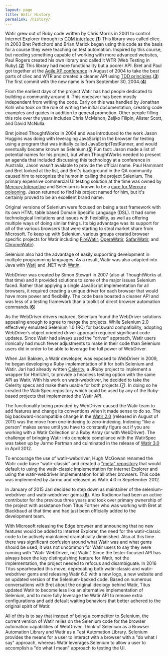 ```yaml
---
layout: page
title: Watir History
permalink: /history/
---
```


Watir grew out of Ruby code written by Chris Morris in 2001 to control Internet Explorer through its 
[COM interface](https://en.wikipedia.org/wiki/Component_Object_Model).(<strong>[1](https://web.archive.org/web/20040611154239/http://www.clabs.org/wtr/index.cgi?page=/AboutWtr)</strong>) 
This library was called cliec. In 2003 Bret Pettichord and Brian Marick began using this code as the basis for a
course they were teaching on test automation. Inspired by this course, but needing something capable of working
with more advanced websites, Paul Rogers created his own library and called it WTR (Web Testing in 
Ruby).(<strong>[2](https://github.com/watir/watir-classic/commit/aca359)</strong>) This library had more functionality
 but a poorer API. Bret and Paul got together at the 
[Agile XP conference](https://web.archive.org/web/20041013084540/http://www.xpuniverse.com:80/schedule/T15)
in August of 2004 to take the best parts of cliec and WTR and created a cleaner API using 
[TDD principles](https://en.wikipedia.org/wiki/Test-driven_development).(<strong>[3](https://web.archive.org/web/20041011114632/http://www.io.com/~wazmo/blog/archives/2004_08.html)</strong>) 
The first commit with the new name is from September 30, 2004.(<strong>[4](https://github.com/watir/watir-classic/commit/7c7a8a)</strong>) 

From the earliest days of the project Watir has had people dedicated to building a community around it.
This endeavor has been mostly independent from writing the code. Early on this was handled by Jonathan Kohl 
who took on the role of writing the initial documentation, creating code examples and guides in addition to
general promotion. Other people filling this role over the years includes Chris McMahon, Zeljko Filipin,
Alister Scott, and David McNulla. 

Bret joined ThoughtWorks in 2004 and was introduced
to the work Jason Huggins was doing with leveraging JavaScript in the browser for testing using
a program that was initially called JavaScriptTestRunner,
and would eventually became known as 
Selenium.(<strong>[5](https://web.archive.org/web/20140519003122/http://rubyforge.org/pipermail/wtr-general/2004-August/000228.html)</strong>) 
Fun fact: Jason made a list of potential names for his project, but when ThoughtWorks needed
to present an agenda that included discussing this technology at a conference in Australia, Jason wasn't
available to provide the official name. Paul Hammant and Bret looked at the list, 
and Bret's background in the QA community caused him to recognize the humor in calling the project
Selenium. The primary expensive commercial UI testing solution at the time was owned by 
[Mercury Interactive](https://en.wikipedia.org/wiki/Mercury_Interactive) 
and Selenium is known to be a [cure for Mercury poisoning](https://www.ncbi.nlm.nih.gov/pubmed/1304229).
Jason returned to find his project named for him, but it's certainly proved to be an excellent brand name.

Original versions of Selenium were focused on being a test framework with its own HTML table based 
Domain Specific Language (DSL). It had some technological limitations and issues with flexibility, 
as well as offering multiple ways of doing similar things. Its big advantage was its support
for all of the various browsers that were starting to steal market share from Microsoft. 
To keep up with Selenium, various groups created browser specific projects for Watir including
[FireWatir](https://github.com/facebookarchive/watir), 
[OperaWatir](https://github.com/operasoftware/operawatir), 
[SafariWatir](https://github.com/redsquirrel/safariwatir), and
[ChromeWatir](https://github.com/jijeshmohan/chromewatir)).

Selenium also had the advantage of easily supporting development in multiple programming languages. 
As a result, Watir was also adapted into Java with [Watij](https://sourceforge.net/projects/watij/) and
.NET with [Watin](https://www.codeproject.com/Tips/658947/Watin-An-Automation-Testing-in-NET).

WebDriver was created by Simon Stewart in 2007 (also at ThoughtWorks at that time) and it provided
solutions to some of the major issues Selenium faced. Rather than applying a single 
JavaScript implementation for all browsers, it required creating a unique driver for each browser
that would have more power and flexibility. The code base boasted a cleaner API and was less of a testing
framework than a toolkit of direct browser automation 
commands.(<strong>[6](http://www.seleniumhq.org/about/history.jsp)</strong>) 

As the WebDriver drivers matured, Selenium found the WebDriver solutions appealing enough to agree to 
merge the projects.
While Selenium 2.0 effectively emulated Selenium 1.0 (RC) for backward compatibility, adopting WebDriver’s 
object oriented driver approach required significant code updates.
Since Watir had always used the "driver" approach, Watir users ironically had much fewer adjustments to make in
their code than Selenium users did in order to be able to leverage the full power of WebDriver.

When Jari Bakken, a Watir developer, was exposed to WebDriver in 2009, he began developing a Ruby implementation of it 
for both Selenium and Watir. Jari had already written [Celerity](https://github.com/jarib/celerity), 
a JRuby project to implement a wrapper for HtmlUnit, to provide a headless testing option with the same API as Watir. 
With his work on watir-webdriver, he decided to take the Celerity specs and make them usable for both 
projects.([7](https://github.com/watir/watirspec/tree/9443ea77ab998b4f676a120221b460dcab421933)). 
In doing so he created the WatirSpec repository which could be used by any of the Ruby-based projects that 
implemented the Watir API.

The functionality being provided by WebDriver caused the Watir team to add features and change its conventions 
when it made sense to do so. The big backward-incompatible change in the [Watir 2.0](http://watir.com/watir-2-0/) 
(released in August of 2011) was the move from one-indexing to zero-indexing. 
Indexing “like a person” makes sense until you have to constantly figure out if you are working with a 
Watir Collection or a Ruby Array (or with WebDriver). The challenge of bringing Watir into complete 
compliance with the WatirSpec was taken up by Jarmo Pertman and culminated in the release 
of [Watir 3.0](http://watir.com/watir-3-released/) in April 2012.

To encourage the use of watir-webdriver, Hugh McGowan renamed the Watir code base “watir-classic” and 
created a ["meta" repository](https://github.com/watir/watir_meta#about) that would default to using 
the watir-classic implementation for Internet Explorer and using the watir-webdriver implementation 
for all other browsers. This code was implemented by Jarmo and released as Watir 4.0 in Sepetember 2012.

In January of 2015 Jari decided to step down as maintainer of the selenium-webdriver and watir-webdriver
gems.(<strong>[8](https://groups.google.com/forum/#!msg/selenium-developers/h2Ie4FNHmq4/OBsaatq5y6gJ)</strong>).
Alex Rodionov had been an active contributor for the previous three years and took over primary ownership of
the project with assistance from Titus Fortner who was working with Bret at Blackbaud at that time
and had just been officially added to the development team.

With Microsoft releasing the Edge browser and announcing that no new features would be added
to Internet Explorer, the need for the watir-classic code to be actively maintained dramatically diminished.
Also at this time there was significant confusion around what Watir was and what gems should be used; it was not
uncommon for Watir users to say they were running with "Watir WebDriver, not Watir." Since the tester-focused
API has always been the key distinguishing feature for Watir, not the implementation, the project needed
to refocus and disambiguate. In 2016 Titus spearheaded this move, deprecating both watir-classic and watir-webdriver
gems and releasing Watir 6.0 with a new logo, a new website and an updated version of the Selenium-backed code. 
Based on numerous conversations with Bret about the original ideology behind Watir, Titus updated Watir to become
less like an alternative implementation of Selenium, and to more fully leverage the Watir API to 
remove extra configurations and add default waiting behaviors that better adhered to the original spirit of Watir. 

All of this is to say that instead of being a competitor to Selenium, the current version of
Watir relies on the Selenium code for the browser automation capabilities of WebDriver. Think of
Selenium as a Browser Automation Library and Watir as a Test Automation Library. Selenium provides
the means for a user to interact with a browser with a "do what I say" approach,
whereas Watir leverages Selenium to allow a user to accomplish a "do what I mean" approach to testing
the UI.
